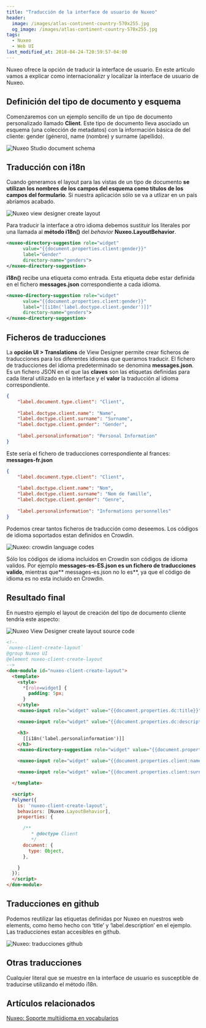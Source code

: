 ```yaml
---
title: "Traducción de la interface de usuario de Nuxeo"
header:
  image: /images/atlas-continent-country-570x255.jpg
  og_image: /images/atlas-continent-country-570x255.jpg
tags:
  - Nuxeo
  - Web UI
last_modified_at: 2018-04-24-T20:59:57-04:00  
---
```


Nuxeo ofrece la opción de traducir la interface de usuario. En este artículo vamos a explicar como internacionalizr y localizar  la interface de usuario de Nuxeo.

## Definición del tipo de documento y esquema
Comenzaremos con un ejemplo sencillo de un tipo de documento personalizado llamado **Client**. Este tipo de documento lleva asociado un esquema (una colección de metadatos) con la información básica de del cliente: gender (género), name (nombre) y surname (apellido).

![Nuxeo Studio document schema](/images/nuxeo-studio-document-schema-744x567.png "Nuxeo Studio document schema")


## Traducción con i18n
Cuando generamos el layout para las vistas de un tipo de documento **se utilizan los nombres de los campos del esquema como títulos de los campos del formulario**. Si nuestra aplicación sólo se va a utlizar en un país abríamos acabado.

![Nuxeo view designer create layout](/images/nuxeo-view-designer-create-layout-744x567.png "Nuxeo view designer create layout")
 

Para traducir la interface a otro idioma debemos sustituir los literales por una llamada al **método i18n()** del *behavior* **Nuxeo.LayoutBehavior**.

```xml
<nuxeo-directory-suggestion role="widget" 
      value="{{document.properties.client:gender}}" 
      label="Gender" 
      directory-name="genders">
</nuxeo-directory-suggestion>
```

**i18n()** recibe una etiqueta como entrada. Esta etiqueta debe estar definida en el fichero **messages.json** correspondiente a cada idioma.

```xml
<nuxeo-directory-suggestion role="widget" 
      value="{{document.properties.client:gender}}" 
      label="[[i18n('label.doctype.client.gender')]]" 
      directory-name="genders">
</nuxeo-directory-suggestion>
```

## Ficheros de traducciones
La **opción UI > Translations** de View Designer permite crear ficheros de traducciones para los diferentes idiomas que queramos traducir. El fichero de traducciones del idioma predeterminado se denomina **messages.json**. Es un fichero JSON en el que las **claves** son las etiquetas definidas para cada literal utilizado en la interface y el **valor** la traducción al idioma correspondiente.

```json
{
	"label.document.type.client": "Client",
  
	"label.doctype.client.name": "Name",  
	"label.doctype.client.surname": "Surname",
	"label.doctype.client.gender": "Gender",
  
	"label.personalinformation": "Personal Information"
}
```

Este sería el fichero de traducciones correspondiente al frances: **messages-fr.json**

```json
{
	"label.document.type.client": "Client",
  
	"label.doctype.client.name": "Nom",  
	"label.doctype.client.surname": "Nom de famille",
	"label.doctype.client.gender": "Genre",
  
	"label.personalinformation": "Informations personnelles"
}
```

Podemos crear tantos ficheros de traducción como deseemos. Los códigos de idioma soportados estan definidos en Crowdin.

![Nuxeo: crowdin language codes](/images/crowdin-language-codes-744x567.png "Nuxeo: crowdin language codes")
 

Sólo los códigos de idioma incluidos en Crowdin son  códigos de idioma validos. Por ejemplo **messages-es-ES.json es un fichero de traducciones valido**, mientras que** messages-es.json no lo es**, ya que el código de idioma es no esta incluido en Crowdin.

## Resultado final
En nuestro ejemplo el layout de creación del tipo de documento cliente tendría este aspecto:

![Nuxeo View Designer create layout source code](/images/nuxeo-view-designer-create-layout-source-code-744x567.png "Nuxeo View Designer create layout source code")

```html
<!--
`nuxeo-client-create-layout`
@group Nuxeo UI
@element nuxeo-client-create-layout
-->
<dom-module id="nuxeo-client-create-layout">
  <template>
    <style>
      *[role=widget] {
        padding: 5px;
      }
    </style>
    <nuxeo-input role="widget" value="{{document.properties.dc:title}}" label="[[i18n('title')]]" type="text"></nuxeo-input>

    <nuxeo-input role="widget" value="{{document.properties.dc:description}}" label="[[i18n('label.description')]]" type="text"></nuxeo-input>

    <h3>
      [[i18n('label.personalinformation')]]
    </h3>
    <nuxeo-directory-suggestion role="widget" value="{{document.properties.client:gender}}" label="[[i18n('label.doctype.client.gender')]]" directory-name="genders"></nuxeo-directory-suggestion>

    <nuxeo-input role="widget" value="{{document.properties.client:name}}" label="[[i18n('label.doctype.client.name')]]" type="text"></nuxeo-input>

    <nuxeo-input role="widget" value="{{document.properties.client:surname}}" label="[[i18n('label.doctype.client.surname')]]" type="text"></nuxeo-input>

  </template>

  <script>
  Polymer({
    is: 'nuxeo-client-create-layout',
    behaviors: [Nuxeo.LayoutBehavior],
    properties: {

      /**
         * @doctype Client
         */
      document: {
        type: Object,
      },

    }
  });
  </script>
</dom-module>
```
 

## Traducciones en github
Podemos reutilizar las etiquetas definidas por Nuxeo en nuestros web elements, como hemo hecho con ‘title’ y ‘label.description’ en el ejemplo. Las traducciones estan accesibles en github.

![Nuxeo: traducciones github](/images/nuxeo-traducciones-github-744x567.png "Nuxeo: traducciones github")


## Otras traducciones
Cualquier literal que se muestre en la interface de usuario es susceptible de traducirse utilizando el método i18n.

## Artículos relacionados
[Nuxeo: Soporte multiidioma en vocabularios](/nuxeo-soporte-multiidioma-en-vocabularios)
